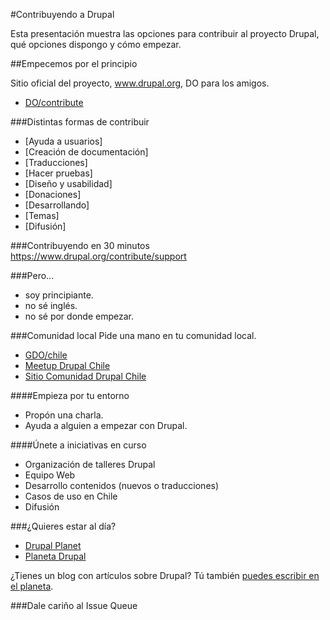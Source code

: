 #Contribuyendo a Drupal

Esta presentación muestra las opciones para contribuir al proyecto Drupal, qué opciones dispongo y cómo empezar.

##Empecemos por el principio

Sitio oficial del proyecto, www.drupal.org, DO para los amigos.

- [DO/contribute](https://www.drupal.org/contribute)

###Distintas formas de contribuir

- [Ayuda a usuarios]
- [Creación de documentación]
- [Traducciones]
- [Hacer pruebas]
- [Diseño y usabilidad]
- [Donaciones]
- [Desarrollando]
- [Temas]
- [Difusión]

###Contribuyendo en 30 minutos
https://www.drupal.org/contribute/support

###Pero...
- soy principiante.
- no sé inglés.
- no sé por donde empezar.

###Comunidad local
Pide una mano en tu comunidad local.

- [GDO/chile](https://groups.drupal.org/chile)
- [Meetup Drupal Chile](https://www.meetup.com/es-ES/Drupal-Chile/)
- [Sitio Comunidad Drupal Chile](http://www.drupalchile.org)

####Empieza por tu entorno
- Propón una charla.
- Ayuda a alguien a empezar con Drupal.

####Únete a iniciativas en curso
- Organización de talleres Drupal
- Equipo Web
- Desarrollo contenidos (nuevos o traducciones)
- Casos de uso en Chile
- Difusión

###¿Quieres estar al día?
- [Drupal Planet](https://www.drupal.org/planet)
- [Planeta Drupal](https://www.drupal.org/planeta)

¿Tienes un blog con artículos sobre Drupal? Tú también [puedes escribir en el
planeta](https://www.drupal.org/drupalorg/docs/content/planeta-latinoamericano).

###Dale cariño al Issue Queue
